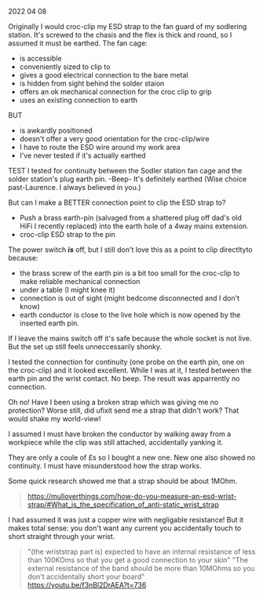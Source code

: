 2022 04 08


Originally I would croc-clip my ESD strap to the fan guard of my sodlering station.
It's screwed to the chasis and the flex is thick and round, so I assumed it must be earthed.
The fan cage:
- is accessible
- conveniently sized to clip to
- gives a good electrical connection to the bare metal
- is hidden from sight behind the solder staion 
- offers an ok mechanical connection for the croc clip to grip
- uses an existing connection to earth

BUT 
- is awkardly positioned 
- doesn't offer a very good orientation for the croc-clip/wire
- I have to route the ESD wire around my work area
- I've never tested if it's actually earthed

TEST
I tested for continuity between the Sodler station fan cage and the solder station's plug earth pin.
-Beep- 
It's definitely earthed (Wise choice past-Laurence. I always believed in you.)

But can I make a BETTER connection point to clip the ESD strap to?
- Push a brass earth-pin (salvaged from a shattered plug off dad's old HiFi I recently replaced) into the earth hole of a 4way mains extension.
- croc-clip ESD strap to the pin

The power switch ***is*** off, but I still don't love this as a point to clip directltyto because:
- the brass screw of the earth pin is a bit too small for the croc-clip to make reliable mechanical connection 
- under a table (I might knee it)
- connection is out of sight (might bedcome disconnected and I don't know)
- earth conductor is close to the live hole which is now opened by the inserted earth pin.

If I leave the mains switch off it's safe because the whole socket is not live.
But the set up still feels unneccessarily shonky.

I tested the connection for continuity (one probe on the earth pin, one on the croc-clip) and it looked excellent.
While I was at it, I tested between the earth pin and the wrist contact.
No beep. The result was apparrently no connection.

Oh no! Have I been using a broken strap which was giving me no protection?
Worse still, did ufixit send me a strap that didn't work? That would shake my world-view!

I assumed I must have broken the conductor by walking away from a workpiece while the clip was still attached, accidentally yanking it.

They are only a coule of £s so I bought a new one.
New one also showed no continuity. 
I must have misunderstood how the strap works.

Some quick research showed me that a strap should be about 1MOhm. 
>https://mulloverthings.com/how-do-you-measure-an-esd-wrist-strap/#What_is_the_specification_of_anti-static_wrist_strap

I had assumed it was just a copper wire with negligable resistance!
But it makes total sense: you don't want any current you accidentally touch to short straight through your wrist.



> "(the wriststrap part is) expected to have an internal resistance of less than 100KOms so that you get a good connection to your skin"
> "The external resistance of the band should be more than 10MOhms so you don't accidentally short your board"   
> https://youtu.be/f3nBl2DrAEA?t=736
